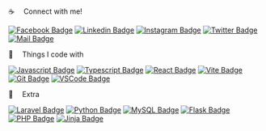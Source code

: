 :coffee: &emsp;Connect with me!

[![Facebook Badge](https://img.shields.io/badge/Facebook-1877F2?style=for-the-badge&logo=facebook&logoColor=white)](https://www.facebook.com/mir.labib.hossain/) 
[![Linkedin Badge](https://img.shields.io/badge/LinkedIn-0077B5?style=for-the-badge&logo=linkedin&logoColor=white)](https://www.linkedin.com/in/mir-labib-hossain-775b321aa/) 
[![Instagram Badge](https://img.shields.io/badge/Instagram-E4405F?style=for-the-badge&logo=instagram&logoColor=white)](https://www.instagram.com/_mir.labib_/) 
[![Twitter Badge](https://img.shields.io/badge/Twitter-1DA1F2?style=for-the-badge&logo=twitter&logoColor=white)](https://twitter.com/MirLabibHossain) 
[![Mail Badge](https://img.shields.io/badge/Gmail-D14836?style=for-the-badge&logo=gmail&logoColor=white)](mailto:mirlabibhossain99@gmail.com)


:basketball: &emsp;Things I code with

[![Javascript Badge](https://img.shields.io/badge/-Javascript-F0DB4F?style=for-the-badge&labelColor=black&logo=javascript&logoColor=F0DB4F)](#) 
[![Typescript Badge](https://img.shields.io/badge/-Typescript-007acc?style=for-the-badge&labelColor=black&logo=typescript&logoColor=007acc)](#) 
[![React Badge](https://img.shields.io/badge/React-20232A?style=for-the-badge&logo=react&logoColor=61DAFB)](#)
[![Vite Badge](https://img.shields.io/badge/vite-5C2D91?style=for-the-badge&logo=vite&logoColor=white)](#)
[![Git Badge](https://img.shields.io/badge/Git-F05032?style=for-the-badge&logo=git&logoColor=white)](#)
[![VSCode Badge](https://img.shields.io/badge/Visual_Studio-5C2D91?style=for-the-badge&logo=visual%20studio&logoColor=white)](#) 

:gift: &emsp;Extra

[![Laravel Badge](https://img.shields.io/badge/Laravel-F05032?style=for-the-badge&logo=Laravel&logoColor=white)](#)
[![Python Badge](https://img.shields.io/badge/Python-4EA94B?style=for-the-badge&logo=Python&logoColor=white)](#)
[![MySQL Badge](https://img.shields.io/badge/MySQL-F05032?style=for-the-badge&logo=MySQL&logoColor=white)](#)
[![Flask Badge](https://img.shields.io/badge/Flask-FF0000?style=for-the-badge&logo=Flask&logoColor=white)](#)
[![PHP Badge](https://img.shields.io/badge/PHP-1877F2?style=for-the-badge&logo=PHP&logoColor=white)](#) 
[![Jinja Badge](https://img.shields.io/badge/Jinja-white?style=for-the-badge&logo=Jinja&logoColor=FF0000)](#)

